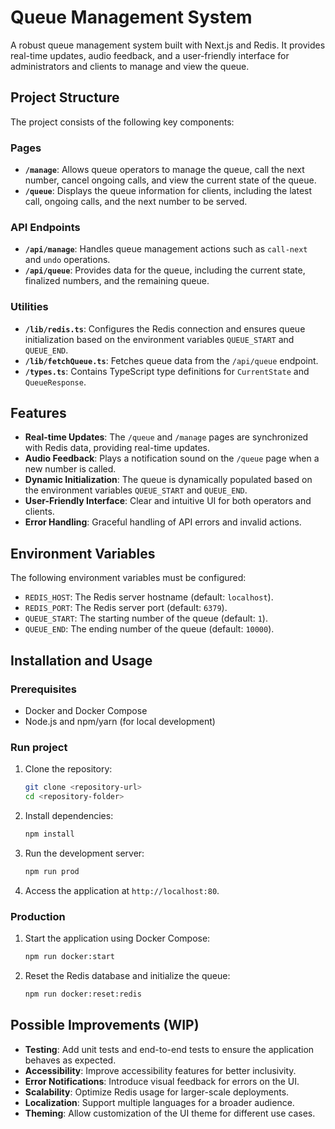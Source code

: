 # Queue Management System

A robust queue management system built with Next.js and Redis. It provides real-time updates, audio feedback, and a user-friendly interface for administrators and clients to manage and view the queue.

## Project Structure

The project consists of the following key components:

### Pages
- **`/manage`**: Allows queue operators to manage the queue, call the next number, cancel ongoing calls, and view the current state of the queue.
- **`/queue`**: Displays the queue information for clients, including the latest call, ongoing calls, and the next number to be served.

### API Endpoints
- **`/api/manage`**: Handles queue management actions such as `call-next` and `undo` operations.
- **`/api/queue`**: Provides data for the queue, including the current state, finalized numbers, and the remaining queue.

### Utilities
- **`/lib/redis.ts`**: Configures the Redis connection and ensures queue initialization based on the environment variables `QUEUE_START` and `QUEUE_END`.
- **`/lib/fetchQueue.ts`**: Fetches queue data from the `/api/queue` endpoint.
- **`/types.ts`**: Contains TypeScript type definitions for `CurrentState` and `QueueResponse`.

## Features

- **Real-time Updates**: The `/queue` and `/manage` pages are synchronized with Redis data, providing real-time updates.
- **Audio Feedback**: Plays a notification sound on the `/queue` page when a new number is called.
- **Dynamic Initialization**: The queue is dynamically populated based on the environment variables `QUEUE_START` and `QUEUE_END`.
- **User-Friendly Interface**: Clear and intuitive UI for both operators and clients.
- **Error Handling**: Graceful handling of API errors and invalid actions.

## Environment Variables

The following environment variables must be configured:
- `REDIS_HOST`: The Redis server hostname (default: `localhost`).
- `REDIS_PORT`: The Redis server port (default: `6379`).
- `QUEUE_START`: The starting number of the queue (default: `1`).
- `QUEUE_END`: The ending number of the queue (default: `10000`).

## Installation and Usage

### Prerequisites
- Docker and Docker Compose
- Node.js and npm/yarn (for local development)

### Run project
1. Clone the repository:
   ```bash
   git clone <repository-url>
   cd <repository-folder>
   ```
2. Install dependencies:
   ```bash
   npm install
   ```
3. Run the development server:
   ```bash
   npm run prod
   ```
4. Access the application at `http://localhost:80`.

### Production
1. Start the application using Docker Compose:
   ```bash
   npm run docker:start
   ```
2. Reset the Redis database and initialize the queue:
   ```bash
   npm run docker:reset:redis
   ```

## Possible Improvements (WIP)

- **Testing**: Add unit tests and end-to-end tests to ensure the application behaves as expected.
- **Accessibility**: Improve accessibility features for better inclusivity.
- **Error Notifications**: Introduce visual feedback for errors on the UI.
- **Scalability**: Optimize Redis usage for larger-scale deployments.
- **Localization**: Support multiple languages for a broader audience.
- **Theming**: Allow customization of the UI theme for different use cases.
